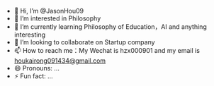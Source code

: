 - 👋 Hi, I’m @JasonHou09
- 👀 I’m interested in Philosophy
- 🌱 I’m currently learning Philosophy of Education，AI and anything interesting
- 💞️ I’m looking to collaborate on Startup company
- 📫 How to reach me：My Wechat is hzx000901 and my email is houkairong091434@gmail.com
- 😄 Pronouns: ...
- ⚡ Fun fact: ...

<!---
JasonHou09/JasonHou09 is a ✨ special ✨ repository because its `README.md` (this file) appears on your GitHub profile.
You can click the Preview link to take a look at your changes.
--->
